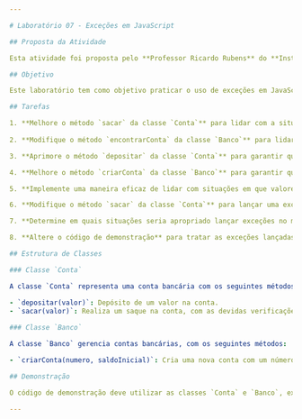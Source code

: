 ```yaml
---

# Laboratório 07 - Exceções em JavaScript

## Proposta da Atividade

Esta atividade foi proposta pelo **Professor Ricardo Rubens** do **Instituto Federal de Alagoas - Campus Maceió**, como parte da disciplina de **Programação Orientada a Objetos (POO)** no curso de **Desenvolvimento de Sistemas**.

## Objetivo

Este laboratório tem como objetivo praticar o uso de exceções em JavaScript, por meio de um sistema simples de contas bancárias. Você irá implementar e aprimorar os métodos de duas classes, `Conta` e `Banco`, para gerenciar erros e garantir a robustez do sistema.

## Tarefas

1. **Melhore o método `sacar` da classe `Conta`** para lidar com a situação em que o valor do saque é maior que o saldo disponível.
   
2. **Modifique o método `encontrarConta` da classe `Banco`** para lidar com a situação em que uma conta com o número especificado não é encontrada.

3. **Aprimore o método `depositar` da classe `Conta`** para garantir que apenas valores positivos sejam aceitos como depósito.

4. **Melhore o método `criarConta` da classe `Banco`** para garantir que o número da conta seja único.

5. **Implemente uma maneira eficaz de lidar com situações em que valores inválidos são passados como parâmetros para os construtores das classes `Conta` e `Banco`**.

6. **Modifique o método `sacar` da classe `Conta`** para lançar uma exceção quando o valor do saque for maior que o saldo disponível.

7. **Determine em quais situações seria apropriado lançar exceções no método `encontrarConta` da classe `Banco`**.

8. **Altere o código de demonstração** para tratar as exceções lançadas pelos métodos.

## Estrutura de Classes

### Classe `Conta`

A classe `Conta` representa uma conta bancária com os seguintes métodos:

- `depositar(valor)`: Depósito de um valor na conta.
- `sacar(valor)`: Realiza um saque na conta, com as devidas verificações de saldo.
  
### Classe `Banco`

A classe `Banco` gerencia contas bancárias, com os seguintes métodos:

- `criarConta(numero, saldoInicial)`: Cria uma nova conta com um número único e um saldo inicial.

## Demonstração

O código de demonstração deve utilizar as classes `Conta` e `Banco`, executando operações como criação de contas, depósitos, saques e verificações de saldo, com tratamento de exceções.

---
```

